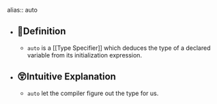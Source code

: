 alias:: auto

- ## 📝Definition
	- `auto` is a [[Type Specifier]] which deduces the type of a declared variable from its initialization expression.
- ## 😲Intuitive Explanation
	- `auto` let the compiler figure out the type for us.